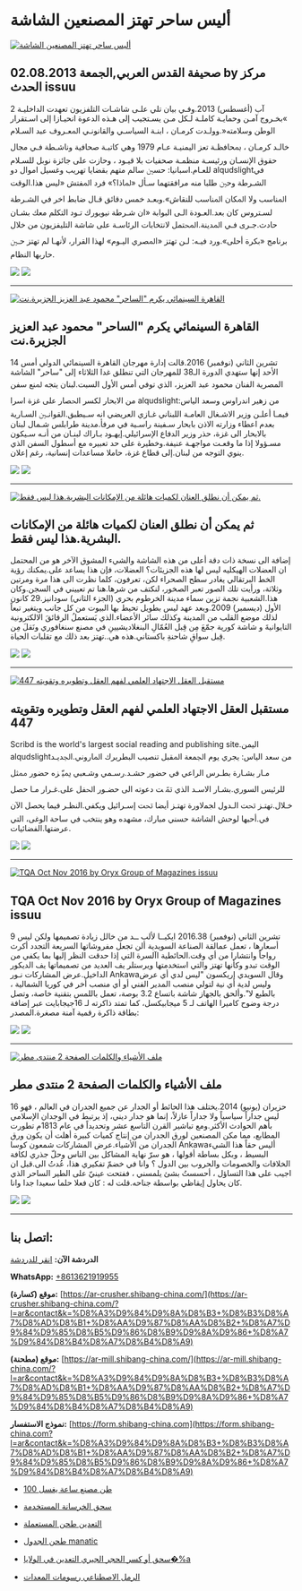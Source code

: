 # أليس ساحر تهتز المصنعين الشاشة

<a href="https://swt.shibang-china.com/?l=ar&img&k=%D8%A3%D9%84%D9%8A%D8%B3+%D8%B3%D8%A7%D8%AD%D8%B1+%D8%AA%D9%87%D8%AA%D8%B2+%D8%A7%D9%84%D9%85%D8%B5%D9%86%D8%B9%D9%8A%D9%86+%D8%A7%D9%84%D8%B4%D8%A7%D8%B4%D8%A9" target="_blank">![أليس ساحر تهتز المصنعين الشاشة](http://static.shibang-china.com/all-800x300/1237.jpg)</a>

## صحيفة القدس العربي,الجمعة 02.08.2013 by مركز الحدث issuu
2 آب (أغسطس) 2013.وﻓـﻲ ﺑﻴﺎن ﺗﻠﻲ ﻋﻠـﻰ ﺷﺎﺷـﺎت اﻟﺘﻠﻔﺰﻳﻮن ﺗﻌﻬﺪت اﻟﺪاﺧﻠﻴـﺔ »ﺑﺨـﺮوج آﻣـﻦ وﺣﻤﺎﻳـﺔ ﻛﺎﻣﻠـﺔ ﻟـﻜﻞ ﻣـﻦ ﻳﺴـﺘﺠﻴﺐ إﻟﻰ ﻫـﺬه اﻟﺪﻋﻮة اﻧﺤﻴـﺎزا إﻟﻰ اﺳـﺘﻘﺮار اﻟﻮﻃﻦ وﺳﻼﻣﺘﻪ«.ووﻟـﺪت ﻛﺮﻣـﺎن ، اﺑﻨـﺔ اﻟﺴﻴﺎﺳـﻲ واﻟﻘﺎﻧﻮﻧـﻲ اﳌﻌـﺮوف ﻋﺒﺪ اﻟﺴـﻼم ﺧﺎﻟـﺪ ﻛﺮﻣـﺎن ، ﲟﺤﺎﻓﻈـﺔ ﺗﻌﺰ اﻟﻴﻤﻨﻴـﺔ ﻋـﺎم 1979 وﻫﻲ ﻛﺎﺗﺒـﺔ ﺻﺤﺎﻓﻴﺔ وﻧﺎﺷـﻄﺔ ﻓـﻲ ﻣﺠﺎل ﺣﻘﻮق اﻹﻧﺴـﺎن ورﺋﻴﺴـﺔ ﻣﻨﻈﻤـﺔ ﺻﺤﻔﻴﺎت ﺑﻼ ﻗﻴـﻮد ، وﺣﺎزت ﻋﻠﻰ ﺟﺎﺋﺰة ﻧﻮﺑﻞ ﻟﻠﺴـﻼم ﻟﻠﻌـﺎم.اﺳﺒﺎﻧﻴﺎ: ﺣﺴﲔ ﺳﺎﻟﻢ ﻣﺘﻬﻢ ﺑﻘﻀﺎﻳﺎ ﺗﻬﺮﻳﺐ وﻏﺴﻴﻞ اﻣﻮال دو alqudslightﻓﻲ اﻟﺸـﺮﻃﺔ وﺣﲔ ﻃﻠﺒﺎ ﻣﻨﻪ ﻣﺮاﻓﻘﺘﻬﻤﺎ ﺳـﺄل «ﳌﺎذا؟» ﻓﺮد اﳌﻔﺘﺶ «ﻟﻴﺲ ﻫﺬا.اﻟﻮﻗﺖ اﳌﻨﺎﺳﺐ وﻻ اﳌﻜﺎن اﳌﻨﺎﺳﺐ ﻟﻠﻨﻘﺎش».وﺑﻌـﺪ ﺧﻤﺲ دﻗﺎﺋﻖ ﻗـﺎل ﺿﺎﺑﻂ اﺧﺮ ﻓﻲ اﻟﺸـﺮﻃﺔ ﻟﺴـﺘﺮوس ﻛﺎن ﺑﻌﺪ.اﻟﻌـﻮدة اﻟـﻰ اﻟﺒﻮاﺑﺔ «ان ﺷـﺮﻃﺔ ﻧﻴﻮﻳﻮرك ﺗـﻮد اﻟﺘﻜﻠﻢ ﻣﻌﻚ ﺑﺸـﺎن ﺣﺎدث.ﺟـﺮى ﻓـﻲ اﳌﺪﻳﻨﺔ.اﶈﺘﻤﻞ ﻻﻧﺘﺨﺎﺑﺎت اﻟﺮﺋﺎﺳـﺔ ﻋﻠﻰ ﺷﺎﺷﺔ اﻟﺘﻠﻴﻔﺰﻳﻮن ﻣﻦ ﺧﻼل ﺑﺮﻧﺎﻣﺞ «ﺑﻜﺮة أﺣﻠﻰ».ورد ﻓﻴـﻪ: ﻟـﻦ ﺗﻬﺘﺰ «اﳌﺼﺮي اﻟﻴـﻮم» ﻟﻬﺬا اﻟﻘﺮار، ﻷﻧﻬـﺎ ﻟﻢ ﺗﻬﺘﺰ ﺣـﲔ ﺣﺎرﺑﻬﺎ اﻟﻨﻈﺎم.


<a href="https://whatsapp.shibangsoft.com/WhatsApp.php" target="_blank" title="WhatsApp">![](http://static.shibang-china.com/icon/whatsapp.png)</a> <a href="https://swt.shibang-china.com/?l=ar&icon&k=%D8%A3%D9%84%D9%8A%D8%B3+%D8%B3%D8%A7%D8%AD%D8%B1+%D8%AA%D9%87%D8%AA%D8%B2+%D8%A7%D9%84%D9%85%D8%B5%D9%86%D8%B9%D9%8A%D9%86+%D8%A7%D9%84%D8%B4%D8%A7%D8%B4%D8%A9" target="_blank">![](http://static.shibang-china.com/icon/chat-ar.png)</a>

---

<a href="https://swt.shibang-china.com/?l=ar&img&k=%D8%A3%D9%84%D9%8A%D8%B3+%D8%B3%D8%A7%D8%AD%D8%B1+%D8%AA%D9%87%D8%AA%D8%B2+%D8%A7%D9%84%D9%85%D8%B5%D9%86%D8%B9%D9%8A%D9%86+%D8%A7%D9%84%D8%B4%D8%A7%D8%B4%D8%A9" target="_blank">![القاهرة السينمائي يكرم &quot;الساحر&quot; محمود عبد العزيز الجزيرة.نت](http://static.shibang-china.com/all-800x300/1036.jpg)</a>

## القاهرة السينمائي يكرم &quot;الساحر&quot; محمود عبد العزيز الجزيرة.نت
14 تشرين الثاني (نوفمبر) 2016.قالت إدارة مهرجان القاهرة السينمائي الدولي أمس الأحد إنها ستهدي الدورة الـ38 للمهرجان التي تنطلق غدا الثلاثاء إلى &quot;ساحر&quot; الشاشة المصرية الفنان محمود عبد العزيز، الذي توفي أمس الأول السبت.ﻟﺒﻨﺎن ﻳﺘﺠﻪ ﳌﻨﻊ ﺳﻔﻦ ﻣﻦ اﻻﺑﺤﺎر ﻟﻜﺴﺮ اﳊﺼﺎر ﻋﻠﻰ ﻏﺰة اﺳﺮا alqudslightﻣﻦ زﻫﻴﺮ اﻧﺪراوس وﺳﻌﺪ اﻟﻴﺎس: ﻓﻴﻤـﺎ أﻋﻠـﻦ وزﻳﺮ اﻻﺷـﻐﺎل اﻟﻌﺎﻣـﺔ اﻟﻠﺒﻨﺎﻧﻲ ﻏـﺎزي اﻟﻌﺮﻳﻀﻲ اﻧﻪ ﺳـﻴﻄﺒﻖ.اﻟﻘﻮاﻧـﲔ اﻟﺴـﺎرﻳﺔ ﺑﻌﺪم اﻋﻄﺎء وزارﺗﻪ اﻻذن ﺑﺎﺑﺤﺎر ﺳـﻔﻴﻨﺔ راﺳـﻴﺔ ﻓﻲ ﻣﺮﻓﺄ.ﻣﺪﻳﻨﺔ ﻃﺮاﺑﻠﺲ ﺷـﻤﺎل ﻟﺒﻨﺎن ﺑﺎﻻﺑﺤﺎر اﻟﻰ ﻏﺰة، ﺣﺬر وزﻳﺮ اﻟﺪﻓﺎع اﻹﺳﺮاﺋﻴﻠﻲ.إﻳﻬـﻮد ﺑـﺎراك ﻟﺒﻨـﺎن ﻣﻦ أﻧـﻪ ﺳـﻴﻜﻮن ﻣﺴـﺆوﻻ إذا ﻣﺎ وﻗﻌـﺖ ﻣﻮاﺟﻬـﺔ ﻋﻨﻴﻔﺔ.وﺧﻄﻴﺮة ﻋﻠﻰ ﺣﺪ ﺗﻌﺒﻴﺮه ﻣﻊ أﺳﻄﻮل اﻟﺴﻔﻦ اﻟﺬي ﻳﻨﻮي اﻟﺘﻮﺟﻪ ﻣﻦ ﻟﺒﻨﺎن.إﻟﻰ ﻗﻄﺎع ﻏﺰة، ﺣﺎﻣﻼ ﻣﺴﺎﻋﺪات إﻧﺴﺎﻧﻴﺔ، رﻏﻢ إﻋﻼن.


<a href="https://whatsapp.shibangsoft.com/WhatsApp.php" target="_blank" title="WhatsApp">![](http://static.shibang-china.com/icon/whatsapp.png)</a> <a href="https://swt.shibang-china.com/?l=ar&icon&k=%D8%A3%D9%84%D9%8A%D8%B3+%D8%B3%D8%A7%D8%AD%D8%B1+%D8%AA%D9%87%D8%AA%D8%B2+%D8%A7%D9%84%D9%85%D8%B5%D9%86%D8%B9%D9%8A%D9%86+%D8%A7%D9%84%D8%B4%D8%A7%D8%B4%D8%A9" target="_blank">![](http://static.shibang-china.com/icon/chat-ar.png)</a>

---

<a href="https://swt.shibang-china.com/?l=ar&img&k=%D8%A3%D9%84%D9%8A%D8%B3+%D8%B3%D8%A7%D8%AD%D8%B1+%D8%AA%D9%87%D8%AA%D8%B2+%D8%A7%D9%84%D9%85%D8%B5%D9%86%D8%B9%D9%8A%D9%86+%D8%A7%D9%84%D8%B4%D8%A7%D8%B4%D8%A9" target="_blank">![ثم يمكن أن نطلق العنان لكميات هائلة من الإمكانات البشرية.هذا ليس فقط.](http://static.shibang-china.com/all-800x300/708.jpg)</a>

## ثم يمكن أن نطلق العنان لكميات هائلة من الإمكانات البشرية.هذا ليس فقط.
إضافة الى نسخة ذات دقة أعلى من هذه الشاشة والشيء المشوق الآخر هو من المحتمل ان العضلات الهيكليه ليس لها هذه الجزيئات؟ العضلات، فإن هذا يساعد على.يمكنك رؤية الخط البرتقالي يغادر سطح الصحراء لكن، تعرفون، كلما نظرت الى هذا مرة ومرتين وثلاثة، ورأيت تلك الصور تعبر الصخور، لنكتف من شرها.هنا تم تعييني في السجن.وكان هذا.الشعبية نجمة تزين سماء مدينة الخرطوم بحري (الجزء الثاني) سودانيز.29 كانون الأول (ديسمبر) 2009.وبعد عهد ليس بطويل تحيط بها البيوت من كل جانب ويتغير تبعاً لذلك موضع القلب من المدينة وكذلك سائر الأعضاء.الذي يَستعملُ الرقائقَ الالكترونية التايوانيةَ و شاشة كورية جمّعَ مِن قِبل العُمّالِ البنغلاديشيينِ في مصنع سنغافوري ونَقلَ مِن قِبل سواقِ شاحنةِ باكستاني.هذه هي..تهتز بعد ذلك مع تقلبات الحياة.


<a href="https://whatsapp.shibangsoft.com/WhatsApp.php" target="_blank" title="WhatsApp">![](http://static.shibang-china.com/icon/whatsapp.png)</a> <a href="https://swt.shibang-china.com/?l=ar&icon&k=%D8%A3%D9%84%D9%8A%D8%B3+%D8%B3%D8%A7%D8%AD%D8%B1+%D8%AA%D9%87%D8%AA%D8%B2+%D8%A7%D9%84%D9%85%D8%B5%D9%86%D8%B9%D9%8A%D9%86+%D8%A7%D9%84%D8%B4%D8%A7%D8%B4%D8%A9" target="_blank">![](http://static.shibang-china.com/icon/chat-ar.png)</a>

---

<a href="https://swt.shibang-china.com/?l=ar&img&k=%D8%A3%D9%84%D9%8A%D8%B3+%D8%B3%D8%A7%D8%AD%D8%B1+%D8%AA%D9%87%D8%AA%D8%B2+%D8%A7%D9%84%D9%85%D8%B5%D9%86%D8%B9%D9%8A%D9%86+%D8%A7%D9%84%D8%B4%D8%A7%D8%B4%D8%A9" target="_blank">![مستقبل العقل الاجتهاد العلمي لفهم العقل وتطويره وتقويته 447](http://static.shibang-china.com/all-800x300/942.jpg)</a>

## مستقبل العقل الاجتهاد العلمي لفهم العقل وتطويره وتقويته 447
Scribd is the world&#39;s largest social reading and publishing site.اﻟﻴﻤﻦ alqudslightﻣﻦ ﺳﻌﺪ اﻟﻴﺎس: ﻳﺠﺮي ﻳﻮم اﳉﻤﻌﺔ اﳌﻘﺒﻞ ﺗﻨﺼﻴﺐ اﻟﺒﻄﺮﻳﺮك اﳌﺎروﻧﻲ.اﳉﺪﻳـﺪ ﻣـﺎر ﺑﺸـﺎرة ﺑﻄـﺮس اﻟﺮاﻋﻲ ﻓﻲ ﺣﻀﻮر ﺣﺸـﺪ.رﺳـﻤﻲ وﺷـﻌﺒﻲ ﳝﻴّ ﺰه ﺣﻀﻮر ﳑﺜﻞ ﻟﻠﺮﺋﻴﺲ اﻟﺴﻮري.ﺑﺸـﺎر اﻻﺳـﺪ اﻟﺬي ﲤّ ﺖ دﻋﻮﺗﻪ اﻟﻰ ﺣﻀـﻮر اﳊﻔﻞ ﻋﻠﻰ.ﻏـﺮار ﻣـﺎ ﺣﺼﻞ ﺧـﻼل.ﺗﻬﺘـﺰ ﲢﺖ اﻟـﺪول اﺠﻤﻟﺎورة ﺗﻬﺘـﺰ أﻳﻀﺎ ﲢﺖ إﺳـﺮاﺋﻴﻞ وﻳﻜﻔﻲ.اﻟﻨﻈـﺮ ﻓﻴﻤﺎ ﻳﺤﺼﻞ اﻵن ﻓﻲ.أﺣﺒﻬﺎ ﻟﻮﺣﺶ اﻟﺸﺎﺷﺔ ﺣﺴﻨﻲ ﻣﺒﺎرك، ﻣﺸﻬﺪه وﻫﻮ ﻳﻨﺘﺨﺐ ﻓﻲ ﺳﺎﺣﺔ اﻟﻮﻏﻰ، اﻟﺘﻲ ﻋﺮﺿﺘﻬﺎ.اﻟﻔﻀﺎﺋﻴﺎت.


<a href="https://whatsapp.shibangsoft.com/WhatsApp.php" target="_blank" title="WhatsApp">![](http://static.shibang-china.com/icon/whatsapp.png)</a> <a href="https://swt.shibang-china.com/?l=ar&icon&k=%D8%A3%D9%84%D9%8A%D8%B3+%D8%B3%D8%A7%D8%AD%D8%B1+%D8%AA%D9%87%D8%AA%D8%B2+%D8%A7%D9%84%D9%85%D8%B5%D9%86%D8%B9%D9%8A%D9%86+%D8%A7%D9%84%D8%B4%D8%A7%D8%B4%D8%A9" target="_blank">![](http://static.shibang-china.com/icon/chat-ar.png)</a>

---

<a href="https://swt.shibang-china.com/?l=ar&img&k=%D8%A3%D9%84%D9%8A%D8%B3+%D8%B3%D8%A7%D8%AD%D8%B1+%D8%AA%D9%87%D8%AA%D8%B2+%D8%A7%D9%84%D9%85%D8%B5%D9%86%D8%B9%D9%8A%D9%86+%D8%A7%D9%84%D8%B4%D8%A7%D8%B4%D8%A9" target="_blank">![TQA Oct Nov 2016 by Oryx Group of Magazines issuu](http://static.shibang-china.com/all-800x300/583.jpg)</a>

## TQA Oct Nov 2016 by Oryx Group of Magazines issuu
9 تشرين الثاني (نوفمبر) 2016.38 ايكيــا لألب ــد من خالل زيادة تصميمها ولكن ليس أسعارها ، تعمل عمالقة الصناعة السويدية ألن تجعل مفروشاتها السريعة التجدد أكرث رواجاً وانتشارا من أي وقت.الحائطية اآلسرة التي إذا حدقت النظر إليها بما يكفي من الوقت تبدو وكأنها تهتز والتي استخدمتها ويرستلر يف العديد من تصميماتها يف الديكور الداخيل.عرض المشاركات نـور Ankawaوقال السويدي إريكسون &quot;ليس لدي أي عرض وليس لدية أي نية لتولي منصب المدير الفني أو أي منصب أخر في كوريا الشمالية ، بالطبع لا&quot;.وألحق بالجهاز شاشة باتساع 3.2 بوصة، تعمل باللمس بتقنية خاصة، وتصل درجة وضوح كاميرا الهاتف لـ 5 ميجابيكسل، كما تمتد ذاكرته لـ 16جيجابايت عبر إضافة بطاقة ذاكرة رقمية آمنة مصغرة.المصدر:


<a href="https://whatsapp.shibangsoft.com/WhatsApp.php" target="_blank" title="WhatsApp">![](http://static.shibang-china.com/icon/whatsapp.png)</a> <a href="https://swt.shibang-china.com/?l=ar&icon&k=%D8%A3%D9%84%D9%8A%D8%B3+%D8%B3%D8%A7%D8%AD%D8%B1+%D8%AA%D9%87%D8%AA%D8%B2+%D8%A7%D9%84%D9%85%D8%B5%D9%86%D8%B9%D9%8A%D9%86+%D8%A7%D9%84%D8%B4%D8%A7%D8%B4%D8%A9" target="_blank">![](http://static.shibang-china.com/icon/chat-ar.png)</a>

---

<a href="https://swt.shibang-china.com/?l=ar&img&k=%D8%A3%D9%84%D9%8A%D8%B3+%D8%B3%D8%A7%D8%AD%D8%B1+%D8%AA%D9%87%D8%AA%D8%B2+%D8%A7%D9%84%D9%85%D8%B5%D9%86%D8%B9%D9%8A%D9%86+%D8%A7%D9%84%D8%B4%D8%A7%D8%B4%D8%A9" target="_blank">![ملف الأشياء والكلمات الصفحة 2 منتدى مطر](http://static.shibang-china.com/all-800x300/351.jpg)</a>

## ملف الأشياء والكلمات الصفحة 2 منتدى مطر
16 حزيران (يونيو) 2014.يختلف هذا الحائط أو الجدار عن جميع الجدران في العالم ، فهو ليس جداراً سياسياً ولا جداراً عازلاً، إنما هو جدار ديني، إذ يرتبط في الوجدان الإسلامي بأهم الحوادث الأكثر.ومع تباشير القرن التاسع عشر وتحديداً في عام 1813م تطورت المطابع، مما مكن المصنعين لورق الجدران من إنتاج كميات كبيرة أهلت أن يكون ورق الجدران من الأشياء.عرض المشاركات شمعون كوسا Ankawaأليس حقاً هذا الشيء البسيط ، وبكل بساطة أقولها ، هو سرّ نهاية المشاكل بين الناس وحلّ جذري لكافة الخلافات والخصومات والحروب بين الدول ؟ وانا في خضمّ تفكيري هذا، عُدتُ الى.قبل ان اجيب على هذا التساؤل ، أحسستُ بشئ يلمسني ، ففتحت عينيّ على الطير الساحر الذي كان يحاول إيقاظي بواسطة جناحه.قلت له : كان فعلا حلما سعيدا جدا وانا.


<a href="https://whatsapp.shibangsoft.com/WhatsApp.php" target="_blank" title="WhatsApp">![](http://static.shibang-china.com/icon/whatsapp.png)</a> <a href="https://swt.shibang-china.com/?l=ar&icon&k=%D8%A3%D9%84%D9%8A%D8%B3+%D8%B3%D8%A7%D8%AD%D8%B1+%D8%AA%D9%87%D8%AA%D8%B2+%D8%A7%D9%84%D9%85%D8%B5%D9%86%D8%B9%D9%8A%D9%86+%D8%A7%D9%84%D8%B4%D8%A7%D8%B4%D8%A9" target="_blank">![](http://static.shibang-china.com/icon/chat-ar.png)</a>

---
## اتصل بنا:

**الدردشة الآن:** [انقر للدردشة](https://swt.shibang-china.com?l=ar&contact&k=%D8%A3%D9%84%D9%8A%D8%B3+%D8%B3%D8%A7%D8%AD%D8%B1+%D8%AA%D9%87%D8%AA%D8%B2+%D8%A7%D9%84%D9%85%D8%B5%D9%86%D8%B9%D9%8A%D9%86+%D8%A7%D9%84%D8%B4%D8%A7%D8%B4%D8%A9)

**WhatsApp:**  [+8613621919955](https://whatsapp.shibangsoft.com/WhatsApp.php)

**موقع (كسارة):** [https://ar-crusher.shibang-china.com/](https://ar-crusher.shibang-china.com/?l=ar&contact&k=%D8%A3%D9%84%D9%8A%D8%B3+%D8%B3%D8%A7%D8%AD%D8%B1+%D8%AA%D9%87%D8%AA%D8%B2+%D8%A7%D9%84%D9%85%D8%B5%D9%86%D8%B9%D9%8A%D9%86+%D8%A7%D9%84%D8%B4%D8%A7%D8%B4%D8%A9)

**موقع (مطحنة):** [https://ar-mill.shibang-china.com/](https://ar-mill.shibang-china.com/?l=ar&contact&k=%D8%A3%D9%84%D9%8A%D8%B3+%D8%B3%D8%A7%D8%AD%D8%B1+%D8%AA%D9%87%D8%AA%D8%B2+%D8%A7%D9%84%D9%85%D8%B5%D9%86%D8%B9%D9%8A%D9%86+%D8%A7%D9%84%D8%B4%D8%A7%D8%B4%D8%A9)

**نموذج الاستفسار:** [https://form.shibang-china.com](https://form.shibang-china.com?l=ar&contact&k=%D8%A3%D9%84%D9%8A%D8%B3+%D8%B3%D8%A7%D8%AD%D8%B1+%D8%AA%D9%87%D8%AA%D8%B2+%D8%A7%D9%84%D9%85%D8%B5%D9%86%D8%B9%D9%8A%D9%86+%D8%A7%D9%84%D8%B4%D8%A7%D8%B4%D8%A9)

* [100 طن مصنع ساعة يغسل](../29/100%20%D8%B7%D9%86%20%D9%85%D8%B5%D9%86%D8%B9%20%D8%B3%D8%A7%D8%B9%D8%A9%20%D9%8A%D8%BA%D8%B3%D9%84.md)

* [سحق الخرسانة المستخدمة](../29/%D8%B3%D8%AD%D9%82%20%D8%A7%D9%84%D8%AE%D8%B1%D8%B3%D8%A7%D9%86%D8%A9%20%D8%A7%D9%84%D9%85%D8%B3%D8%AA%D8%AE%D8%AF%D9%85%D8%A9.md)

* [التعدين طحن المستعملة](../28/%D8%A7%D9%84%D8%AA%D8%B9%D8%AF%D9%8A%D9%86%20%D8%B7%D8%AD%D9%86%20%D8%A7%D9%84%D9%85%D8%B3%D8%AA%D8%B9%D9%85%D9%84%D8%A9.md)

* [طحن الجدول manatic](../30/%D8%B7%D8%AD%D9%86%20%D8%A7%D9%84%D8%AC%D8%AF%D9%88%D9%84%20manatic.md)

* [سحق أو كسر الحجر الجيري التعدين في الولايا�%a](../27/%D8%B3%D8%AD%D9%82%20%D8%A3%D9%88%20%D9%83%D8%B3%D8%B1%20%D8%A7%D9%84%D8%AD%D8%AC%D8%B1%20%D8%A7%D9%84%D8%AC%D9%8A%D8%B1%D9%8A%20%D8%A7%D9%84%D8%AA%D8%B9%D8%AF%D9%8A%D9%86%20%D9%81%D9%8A%20%D8%A7%D9%84%D9%88%D9%84%D8%A7%D9%8A%D8%A7%EF%BF%BD%25a.md)

* [الرمل الاصطناعي رسومات المعدات](../28/%D8%A7%D9%84%D8%B1%D9%85%D9%84%20%D8%A7%D9%84%D8%A7%D8%B5%D8%B7%D9%86%D8%A7%D8%B9%D9%8A%20%D8%B1%D8%B3%D9%88%D9%85%D8%A7%D8%AA%20%D8%A7%D9%84%D9%85%D8%B9%D8%AF%D8%A7%D8%AA.md)